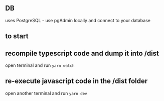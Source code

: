 ## DB

uses PostgreSQL - use pgAdmin locally and connect to your database

## to start

## recompile typescript code and dump it into /dist

open terminal and run `yarn watch`

## re-execute javascript code in the /dist folder

open another terminal and run `yarn dev`
